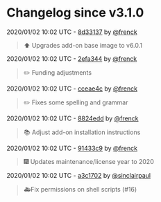 # Changelog since v3.1.0

2020/01/02 10:02 UTC - [8d33137](https://github.com/hassio-addons/addon-example/commit/8d33137226a17184c1b6e0e00e34b9a2193ab685) by [@frenck](https://github.com/frenck)
> :arrow_up: Upgrades add-on base image to v6.0.1 

2020/01/02 10:02 UTC - [2efa344](https://github.com/hassio-addons/addon-example/commit/2efa34414ff6043476502c35c0122bc41febafa0) by [@frenck](https://github.com/frenck)
> :pencil2: Funding adjustments 

2020/01/02 10:02 UTC - [cceae4c](https://github.com/hassio-addons/addon-example/commit/cceae4c6ee1dddbf365797e97e391aef7fbaef6c) by [@frenck](https://github.com/frenck)
> :pencil2: Fixes some spelling and grammar 

2020/01/02 10:02 UTC - [8824edd](https://github.com/hassio-addons/addon-example/commit/8824eddf8dec733f68c0082f0e2ae6bf3b9cbff3) by [@frenck](https://github.com/frenck)
> :books: Adjust add-on installation instructions 

2020/01/02 10:02 UTC - [91433c9](https://github.com/hassio-addons/addon-example/commit/91433c95e8b83a6ea34bb7b5ae0748ee750e30ff) by [@frenck](https://github.com/frenck)
> :fireworks: Updates maintenance/license year to 2020 

2020/01/02 10:02 UTC - [a3c1702](https://github.com/hassio-addons/addon-example/commit/a3c17023dad97e38c3440dbea9a04ecd0c97a52d) by [@sinclairpaul](https://github.com/sinclairpaul)
> 🚑Fix permissions on shell scripts (#16) 

